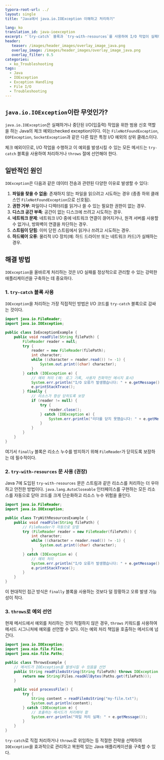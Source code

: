 ```yaml
---
typora-root-url: ../
layout: single
title: "Java에서 java.io.IOException 이해하고 처리하기"

lang: ko
translation_id: java-ioexception
excerpt: "`try-catch` 블록과 `try-with-resources`를 사용하여 I/O 작업이 실패하거나 중단되었음을 알리는 체크 예외 `java.io.IOException`을 처리하는 방법을 알아봅니다."
header:
   teaser: /images/header_images/overlay_image_java.png
   overlay_image: /images/header_images/overlay_image_java.png
   overlay_filter: 0.5
categories:
  - ko_Troubleshooting
tags:
  - Java
  - IOException
  - Exception Handling
  - File I/O
  - Troubleshooting
---
```


## `java.io.IOException`이란 무엇인가?

`java.io.IOException`은 실패하거나 중단된 I/O(입출력) 작업을 위한 범용 신호 역할을 하는 Java의 체크 예외(checked exception)이다. 이는 `FileNotFoundException`, `EOFException`, `SocketException`과 같은 다른 많은 특정 I/O 예외의 상위 클래스이다.

체크 예외이므로, I/O 작업을 수행하고 이 예외를 발생시킬 수 있는 모든 메서드는 `try-catch` 블록을 사용하여 처리하거나 `throws` 절에 선언해야 한다.

## 일반적인 원인

`IOException`은 다음과 같은 데이터 전송과 관련된 다양한 이유로 발생할 수 있다:

1.  **파일을 찾을 수 없음**: 존재하지 않는 파일을 읽으려고 시도하는 경우 (종종 하위 클래스인 `FileNotFoundException`으로 신호됨).
2.  **권한 거부**: 파일이나 디렉터리를 읽거나 쓸 수 있는 필요한 권한이 없는 경우.
3.  **디스크 공간 부족**: 공간이 없는 디스크에 쓰려고 시도하는 경우.
4.  **네트워크 문제**: 네트워크 I/O 중에 네트워크 연결이 끊어지거나, 원격 서버를 사용할 수 없거나, 방화벽이 연결을 차단하는 경우.
5.  **스트림이 닫힘**: 이미 닫힌 스트림에서 읽거나 쓰려고 시도하는 경우.
6.  **하드웨어 오류**: 물리적 I/O 장치(예: 하드 드라이브 또는 네트워크 카드)가 실패하는 경우.

## 해결 방법

`IOException`을 올바르게 처리하는 것은 I/O 실패를 정상적으로 관리할 수 있는 강력한 애플리케이션을 구축하는 데 중요하다.

### 1. `try-catch` 블록 사용

`IOException`을 처리하는 가장 직접적인 방법은 I/O 코드를 `try-catch` 블록으로 감싸는 것이다.

```java
import java.io.FileReader;
import java.io.IOException;

public class IoExceptionExample {
    public void readFile(String filePath) {
        FileReader reader = null;
        try {
            reader = new FileReader(filePath);
            int character;
            while ((character = reader.read()) != -1) {
                System.out.print((char) character);
            }
        } catch (IOException e) {
            // 예외 처리 (예: 로그 기록, 사용자 친화적인 메시지 표시)
            System.err.println("I/O 오류가 발생했습니다: " + e.getMessage());
            e.printStackTrace();
        } finally {
            // 리소스가 항상 닫히도록 보장
            if (reader != null) {
                try {
                    reader.close();
                } catch (IOException e) {
                    System.err.println("리더를 닫지 못했습니다: " + e.getMessage());
                }
            }
        }
    }
}
```

여기서 `finally` 블록은 리소스 누수를 방지하기 위해 `FileReader`가 닫히도록 보장하는 데 필수적이다.

### 2. `try-with-resources` 문 사용 (권장)

Java 7에 도입된 `try-with-resources` 문은 스트림과 같은 리소스를 처리하는 더 우아하고 안전한 방법이다. `java.lang.AutoCloseable` 인터페이스를 구현하는 모든 리소스를 자동으로 닫아 코드를 크게 단순화하고 리소스 누수 위험을 줄인다.

```java
import java.io.FileReader;
import java.io.IOException;

public class TryWithResourcesExample {
    public void readFile(String filePath) {
        // FileReader가 자동으로 닫힘
        try (FileReader reader = new FileReader(filePath)) {
            int character;
            while ((character = reader.read()) != -1) {
                System.out.print((char) character);
            }
        } catch (IOException e) {
            // 예외 처리
            System.err.println("I/O 오류가 발생했습니다: " + e.getMessage());
            e.printStackTrace();
        }
    }
}
```

이 현대적인 접근 방식은 `finally` 블록을 사용하는 것보다 덜 장황하고 오류 발생 가능성이 적다.

### 3. `throws`로 예외 선언

현재 메서드에서 예외를 처리하는 것이 적절하지 않은 경우, `throws` 키워드를 사용하여 메서드 시그니처에 예외를 선언할 수 있다. 이는 예외 처리 책임을 호출하는 메서드에 넘긴다.

```java
import java.io.IOException;
import java.nio.file.Files;
import java.nio.file.Paths;

public class ThrowsExample {
    // 메서드가 IOException을 발생시킬 수 있음을 선언
    public String readFileAsString(String filePath) throws IOException {
        return new String(Files.readAllBytes(Paths.get(filePath)));
    }

    public void processFile() {
        try {
            String content = readFileAsString("my-file.txt");
            System.out.println(content);
        } catch (IOException e) {
            // 호출하는 메서드가 처리해야 함
            System.err.println("파일 처리 실패: " + e.getMessage());
        }
    }
}
```

`try-catch`로 직접 처리하거나 `throws`로 위임하는 등 적절한 전략을 선택하여 `IOException`을 효과적으로 관리하고 복원력 있는 Java 애플리케이션을 구축할 수 있다.
